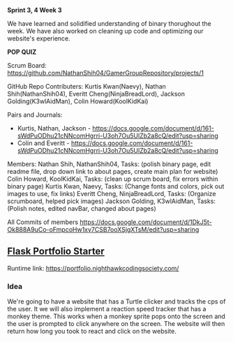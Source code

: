 **Sprint 3, 4 Week 3**
  
  We have learned and solidified understanding of binary thorughout the week. We have also worked on cleaning up code and optimizing our website's experience. 
  
**POP QUIZ**

Scrum Board: https://github.com/NathanShih04/GamerGroupRepository/projects/1

GitHub Repo Contributers: Kurtis Kwan(Naevy), Nathan Shih(NathanShih04), Everitt Cheng(NinjaBreadLord), Jackson Golding(K3wlAidMan), Colin Howard(KoolKidKai)

Pairs and Journals: 
- Kurtis, Nathan, Jackson - https://docs.google.com/document/d/161-sWdPuODhu21cNNcomHgrri-U3oh7Ou5UlZb2a8cQ/edit?usp=sharing
- Colin and Everitt - https://docs.google.com/document/d/161-sWdPuODhu21cNNcomHgrri-U3oh7Ou5UlZb2a8cQ/edit?usp=sharing

Members: 
Nathan Shih, NathanShih04, Tasks: (polish binary page, edit readme file, drop down link to about pages, create main plan for website)
Colin Howard, KoolKidKai, Tasks: (clean up scrum board, fix errors within binary page)
Kurtis Kwan, Naevy, Tasks: (Change fonts and colors, pick out images to use, fix links)
Everitt Cheng, NinjaBreadLord, Tasks: (Organize scrumboard, helped pick images)
Jackson Golding,  K3wlAidMan, Tasks: (Polish notes, edited navBar, changed about pages)

All Commits of members https://docs.google.com/document/d/1DkJ5t-Ok888A9uCo-oFmpcoHw1xy7CSB7ooXSjgXTsM/edit?usp=sharing


## [Flask Portfolio Starter](https://nighthawkcodingsociety.com/projectsearch/details/Flask%20Portfolio%20Starter)
Runtime link: https://portfolio.nighthawkcodingsociety.com/
### Idea
We're going to have a website that has a Turtle clicker and tracks the cps of the user. It we will also implement a reaction speed tracker that has a monkey theme. This works when a monkey sprite pops onto the screen and the user is prompted to click anywhere on the screen. The website will then return how long you took to react and click on the website.
 

